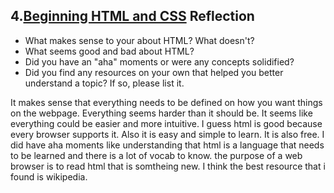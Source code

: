 ## 4.[Beginning HTML and CSS](4_beginning_HTML_CSS/readme.mc) Reflection

* What makes sense to your about HTML? What doesn't? 
* What seems good and bad about HTML?
* Did you have an "aha" moments or were any concepts solidified?
* Did you find any resources on your own that helped you better understand a topic? If so, please list it.

<!-- Add your reflection here. Remove the comment markers -->

It makes sense that everything needs to be defined on how you want things on the webpage. Everything seems harder than it should be. It seems like everything could be easier and more intuitive. 
I guess html is good because every browser supports it. Also it is easy and simple to learn. It is also free. 
I did have aha moments like understanding that html is a language that needs to be learned and there is a lot of vocab to know. the purpose of a web browser is to read html that is somtheing new. 
I think the best resource that i found is wikipedia. 